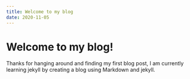 ```yaml
---
title: Welcome to my blog
date: 2020-11-05
---
```


# Welcome to my blog!

Thanks for hanging around and finding my first blog post, I am currently learning jekyll by creating a blog using Markdown and jekyll.
